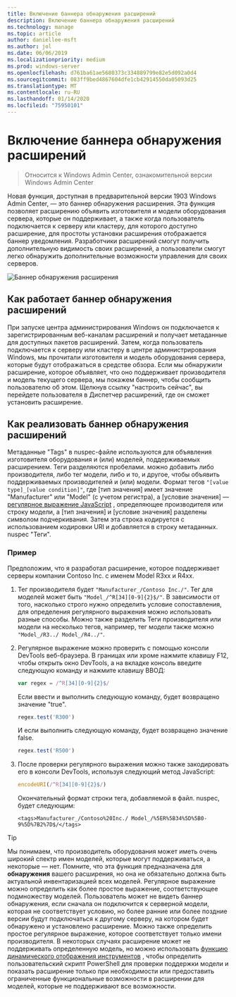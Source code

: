 ```yaml
---
title: Включение баннера обнаружения расширений
description: Включение баннера обнаружения расширений
ms.technology: manage
ms.topic: article
author: daniellee-msft
ms.author: jol
ms.date: 06/06/2019
ms.localizationpriority: medium
ms.prod: windows-server
ms.openlocfilehash: d761ba61ae5680373c334889799e82e5d092a0d4
ms.sourcegitcommit: 083ff9bed4867604dfe1cb42914550da05093d25
ms.translationtype: MT
ms.contentlocale: ru-RU
ms.lasthandoff: 01/14/2020
ms.locfileid: "75950101"
---
```

# <a name="enabling-the-extension-discovery-banner"></a>Включение баннера обнаружения расширений

>Относится к Windows Admin Center, ознакомительной версии Windows Admin Center

Новая функция, доступная в предварительной версии 1903 Windows Admin Center, — это баннер обнаружения расширения. Эта функция позволяет расширению объявить изготовителя и модели оборудования сервера, которые он поддерживает, а также когда пользователь подключается к серверу или кластеру, для которого доступно расширение, для простоты установки расширения отображается баннер уведомления. Разработчики расширений смогут получить дополнительную видимость своих расширений, а пользователи смогут легко обнаружить дополнительные возможности управления для своих серверов.

![Баннер обнаружения расширения](../../media/extend-guides-extension-discovery-banner/extension-discovery-banner.png)

## <a name="how-the-extension-discovery-banner-works"></a>Как работает баннер обнаружения расширений

При запуске центра администрирования Windows он подключается к зарегистрированным веб-каналам расширений и получает метаданные для доступных пакетов расширений. Затем, когда пользователь подключается к серверу или кластеру в центре администрирования Windows, мы прочитали изготовителя и модель оборудования сервера, которые будут отображаться в средстве обзора. Если мы обнаружили расширение, которое объявляет, что оно поддерживает производителя и модель текущего сервера, мы покажем баннер, чтобы сообщить пользователю об этом. Щелкнув ссылку "настроить сейчас", вы перейдете пользователя в Диспетчер расширений, где он сможет установить расширение.

## <a name="how-to-implement-the-extension-discovery-banner"></a>Как реализовать баннер обнаружения расширений

Метаданные "Tags" в nuspec-файле используются для объявления изготовителя оборудования и (или) моделей, поддерживаемых расширением. Теги разделяются пробелами. можно добавить либо производителя, либо тег модели, либо и то, и другое, чтобы объявить поддерживаемых производителей и (или) модели. Формат тегов ``"[value type]_[value condition]"``, где [тип значения] имеет значение "Manufacturer" или "Model" (с учетом регистра), а [условие значения] — [регулярное выражение JavaScript](https://developer.mozilla.org/docs/Web/JavaScript/Guide/Regular_Expressions) , определяющее производителя или строку модели, а [тип значения] и [условие значения] разделены символом подчеркивания. Затем эта строка кодируется с использованием кодировки URI и добавляется в строку метаданных. nuspec "Теги".

### <a name="example"></a>Пример

Предположим, что я разработал расширение, которое поддерживает серверы компании Contoso Inc. с именем Model R3xx и R4xx.

1. Тег производителя будет ``"Manufacturer_/Contoso Inc./"``. Тег для моделей может быть ``"Model_/^R[34][0-9]{2}$/"``. В зависимости от того, насколько строго нужно определить условие сопоставления, для определения регулярного выражения можно использовать разные способы. Можно также разделить Теги производителя или модели на несколько тегов, например, тег модели также можно ``"Model_/R3../ Model_/R4../"``.
2. Регулярное выражение можно проверить с помощью консоли DevTools веб-браузера. В границах или хроме нажмите клавишу F12, чтобы открыть окно DevTools, а на вкладке консоль введите следующую команду и нажмите клавишу ВВОД:

   ```javascript
   var regex = /^R[34][0-9]{2}$/
   ```

   Если ввести и выполнить следующую команду, будет возвращено значение "true".

   ```javascript
   regex.test('R300')
   ```

   И если выполнить следующую команду, будет возвращено значение false.

   ```javascript
   regex.test('R500')
   ```

3. После проверки регулярного выражения можно также закодировать его в консоли DevTools, используя следующий метод JavaScript:

   ```javascript
   encodeURI(/^R[34][0-9]{2}$/)
   ```

   Окончательный формат строки тега, добавляемой в файл. nuspec, будет следующим:

   ```
   <tags>Manufacturer_/Contoso%20Inc./ Model_/%5ER%5B34%5D%5B0-9%5D%7B2%7D$/</tags>
   ```

> [!Tip]
> Мы понимаем, что производитель оборудования может иметь очень широкий спектр имен моделей, которые могут поддерживаться, а некоторые — нет. Помните, что эта функция предназначена для **обнаружения** вашего расширения, но она не обязательно должна быть актуальной инвентаризацией всех моделей. Регулярное выражение можно определить как более простое выражение, соответствующее подмножеству моделей. Пользователь может не видеть баннер обнаружения, если сначала он подключится к серверной модели, которая не соответствует условию, но более ранние или более поздние версии будут подключаться к другому серверу, на котором будет обнаружено и установлено расширение. Можно также определить простое регулярное выражение, которое соответствует только имени производителя. В некоторых случаях расширение может не поддерживать определенную модель, но можно использовать [функцию динамического отображения инструментов](./dynamic-tool-display.md) , чтобы определить пользовательский скрипт PowerShell для проверки поддержки модели и показать расширение только при необходимости или предоставить ограниченные функциональные возможности в расширении для моделей, которые не поддерживают все возможности.